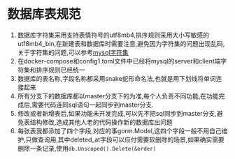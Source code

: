 # 数据库表规范

1. 数据库字符集采用支持表情符号的utf8mb4,排序规则采用大小写敏感的utf8mb4_bin,在新建表和数据库时需要注意,避免因为字符集的问题出现乱码,关于字符集的问题,可以参考[mysql字符集](https://www.cnblogs.com/qtiger/p/13039875.html)
2. 在docker-compose和config1.toml文件中已经将mysql的server和client端字符集和排序规则已经统一
3. 数据库的表名称,字段名称都采用snake蛇形命名法,也就是用下划线将单词连接起来
4. 所有分支下的数据库都以master分支下的为准,每个人负责不同功能,在功能完成后,需要代码连同sql语句一起同步到master分支.
5. 修改或者新增表后,如果功能未开发完成,可以先不把sql同步到master分支,避免表结构修改,造成其他人老的代码操作新的数据库出问题
6. 每张表我都添加了四个字段,对应的事gorm.Model,这四个字段一般不用自己维护,只做查询用,其中deleted_at字段可以应付需要软删除的场景,如果确实需要删除一条记录,使用`db.Unscoped().Delete(&order)`[](https://gorm.io/zh_CN/docs/delete.html)
